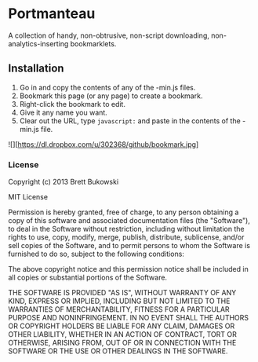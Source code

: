 Portmanteau
===========

A collection of handy, non-obtrusive, non-script downloading, non-analytics-inserting bookmarklets.



## Installation

1. Go in and copy the contents of any of the -min.js files.
2. Bookmark this page (or any page) to create a bookmark.
3. Right-click the bookmark to edit.
4. Give it any name you want.
5. Clear out the URL, type `javascript:` and paste in the contents of the -min.js file. 

![][https://dl.dropbox.com/u/302368/github/bookmark.jpg]

### License

Copyright (c) 2013 Brett Bukowski

MIT License

Permission is hereby granted, free of charge, to any person obtaining a copy of this software and associated documentation files (the "Software"), to deal in the Software without restriction, including without limitation the rights to use, copy, modify, merge, publish, distribute, sublicense, and/or sell copies of the Software, and to permit persons to whom the Software is furnished to do so, subject to the following conditions:

The above copyright notice and this permission notice shall be included in all copies or substantial portions of the Software.

THE SOFTWARE IS PROVIDED "AS IS", WITHOUT WARRANTY OF ANY KIND, EXPRESS OR IMPLIED, INCLUDING BUT NOT LIMITED TO THE WARRANTIES OF MERCHANTABILITY, FITNESS FOR A PARTICULAR PURPOSE AND NONINFRINGEMENT. IN NO EVENT SHALL THE AUTHORS OR COPYRIGHT HOLDERS BE LIABLE FOR ANY CLAIM, DAMAGES OR OTHER LIABILITY, WHETHER IN AN ACTION OF CONTRACT, TORT OR OTHERWISE, ARISING FROM, OUT OF OR IN CONNECTION WITH THE SOFTWARE OR THE USE OR OTHER DEALINGS IN THE SOFTWARE.

